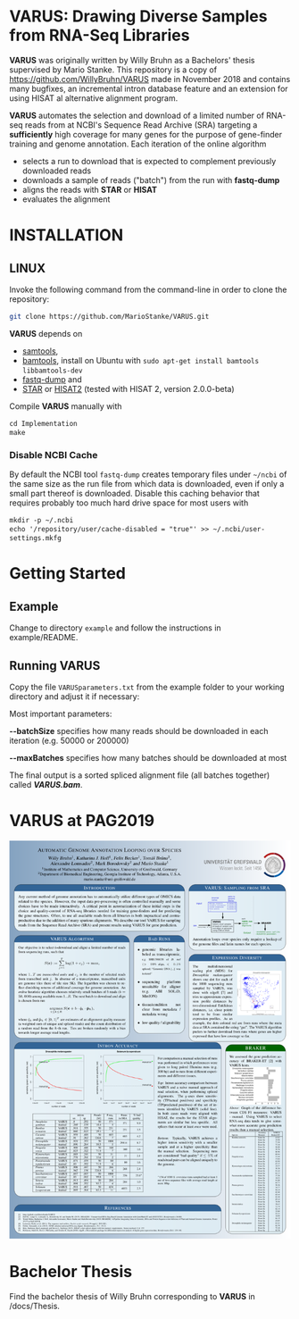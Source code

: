 # VARUS: Drawing Diverse Samples from RNA-Seq Libraries
**VARUS** was originally written by Willy Bruhn as a Bachelors' thesis supervised by Mario Stanke. This repository is a copy of https://github.com/WillyBruhn/VARUS made in November 2018 and contains many bugfixes, an incremental intron database feature and an extension for using HISAT al alternative alignment program.

**VARUS** automates the selection and download of a limited number of RNA-seq reads from at NCBI's Sequence Read Archive (SRA) targeting a **sufficiently** high coverage for many genes for
the purpose of gene-finder training and genome annotation. Each iteration of the online algorithm

- selects a run to download that is expected to complement previously downloaded reads
- downloads a sample of reads ("batch") from the run with **fastq-dump**
- aligns the reads with **STAR** or **HISAT**
- evaluates the alignment


# INSTALLATION
## LINUX
Invoke the following command from the command-line in order to clone the repository: 
```sh
git clone https://github.com/MarioStanke/VARUS.git
```

**VARUS** depends on
- [samtools](http://samtools.sourceforge.net/),
- [bamtools](https://github.com/pezmaster31/bamtools), install on Ubuntu with `sudo apt-get install bamtools libbamtools-dev`
- [fastq-dump](https://ncbi.github.io/sra-tools/fastq-dump.html) and 
- [STAR](https://github.com/alexdobin/STAR) or [HISAT2](https://ccb.jhu.edu/software/hisat2) (tested with HISAT 2, version 2.0.0-beta)

Compile **VARUS** manually with
```
cd Implementation
make
``` 

### Disable NCBI Cache
By default the NCBI tool `fastq-dump` creates temporary files under `~/ncbi` of the same size as the run file from which data is downloaded, even if only a small part thereof is downloaded. Disable this caching behavior that requires probably too much hard drive space for most users with
```
mkdir -p ~/.ncbi
echo '/repository/user/cache-disabled = "true"' >> ~/.ncbi/user-settings.mkfg
```

# Getting Started

## Example
Change to directory `example` and follow the instructions in example/README.

## Running VARUS
Copy the file `VARUSparameters.txt` from the example folder to your working directory and adjust it if necessary:

Most important parameters:

**--batchSize** specifies how many reads should be downloaded in each iteration (e.g. 50000 or 200000)

**--maxBatches** specifies how many batches should be downloaded at most

The final output is a sorted spliced alignment file (all batches together) called ***VARUS.bam***.

# VARUS at PAG2019
![alternate text](docs/poster-PAG2019.png)

# Bachelor Thesis
Find the bachelor thesis of Willy Bruhn corresponding to **VARUS** in /docs/Thesis.
